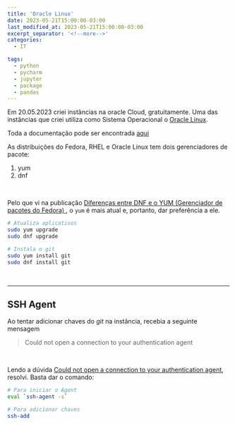 ```yaml
---
title: 'Oracle Linux'
date: 2023-05-21T15:00:00-03:00
last_modified_at: 2023-05-21T15:00:00-03:00
excerpt_separator: '<!--more-->'
categories:
  - IT

tags:
  - python
  - pycharm
  - jupyter
  - package
  - pandas
---
```


Em 20.05.2023 criei instâncias na oracle Cloud, gratuitamente. Uma das instâncias que criei utiliza como Sistema Operacional o [Oracle Linux](https://www.oracle.com/linux/).

Toda a documentação pode ser encontrada [aqui](https://docs.oracle.com/en/operating-systems/oracle-linux/9/)

As distribuições do Fedora, RHEL e Oracle Linux tem dois gerenciadores de pacote:

1. yum
2. dnf

<br>

Pelo que vi na publicação [Diferenças entre DNF e o YUM (Gerenciador de pacotes do Fedora) ](https://marcomapa.com/artigos/?p=1009), o `yum` é mais atual e, portanto, dar preferência a ele.

```bash
# Atualiza aplicativos
sudo yum upgrade
sudo dnf upgrade

# Instala o git
sudo yum install git
sudo dnf install git
```

<br>

---

## SSH Agent

Ao tentar adicionar chaves do _git_ na instância, recebia a seguinte mensagem

> Could not open a connection to your authentication agent

<br>

Lendo a dúvida [Could not open a connection to your authentication agent](https://stackoverflow.com/questions/17846529/could-not-open-a-connection-to-your-authentication-agent), resolvi. Basta dar o comando:

```bash
# Para iniciar o Agent
eval `ssh-agent -s`

# Para adicionar chaves
ssh-add
```
